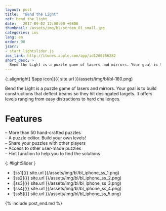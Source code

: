 ```yaml
---
layout: post
title:  "Bend the Light"
ref: bend_the_light
date:   2017-09-02 12:00:00 +0800
thumbnail: /assets/img/bl/screen_01_small.jpg
categories: ios
lang: en
order: 90
jsarr:
- start_lightslider.js
ios_link: http://itunes.apple.com/app/id1260256282
short_desc: >
  Bend the Light is a puzzle game of lasers and mirrors. Your goal is to build constructions that deflect beams so they hit desingated targets. It offers levels ranging from easy distractions to hard challenges.
---
```


{:.alignright}
![app icon]({{ site.url }}/assets/img/bl/bl-180.png)

Bend the Light is a puzzle game of lasers and mirrors. Your goal is to build constructions that deflect beams so they hit desingated targets. It offers levels ranging from easy distractions to hard challenges.

# Features
– More than 50 hand-crafted puzzles  
– A puzzle editor. Build your own levels!  
– Share your puzzles with other players  
– Access to other user-made puzzles  
– Hint function to help you to find the solutions  

{: #lightSlider }
*   ![ss1]({{ site.url }}/assets/img/bl/bl_iphone_ss_1.png)
*   ![ss2]({{ site.url }}/assets/img/bl/bl_iphone_ss_2.png)
*   ![ss3]({{ site.url }}/assets/img/bl/bl_iphone_ss_3.png)
*   ![ss4]({{ site.url }}/assets/img/bl/bl_iphone_ss_4.png)
*   ![ss5]({{ site.url }}/assets/img/bl/bl_iphone_ss_5.png)

{% include post_end.md %}
